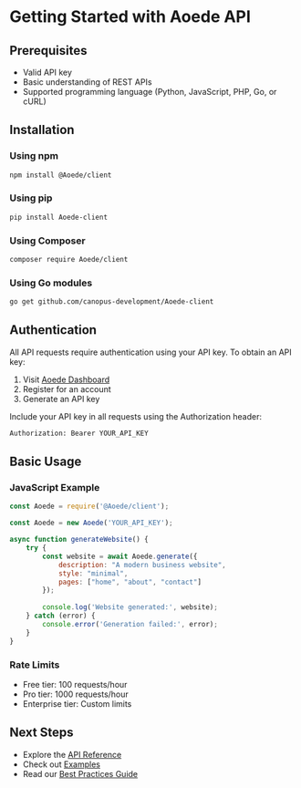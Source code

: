 # Getting Started with Aoede API

## Prerequisites
- Valid API key
- Basic understanding of REST APIs
- Supported programming language (Python, JavaScript, PHP, Go, or cURL)

## Installation

### Using npm
```bash
npm install @Aoede/client
```

### Using pip
```bash
pip install Aoede-client
```

### Using Composer
```bash
composer require Aoede/client
```

### Using Go modules
```bash
go get github.com/canopus-development/Aoede-client
```

## Authentication
All API requests require authentication using your API key. To obtain an API key:

1. Visit [Aoede Dashboard](https://Aoede.canopus.software/dashboard)
2. Register for an account
3. Generate an API key

Include your API key in all requests using the Authorization header:
```bash
Authorization: Bearer YOUR_API_KEY
```

## Basic Usage

### JavaScript Example
```javascript
const Aoede = require('@Aoede/client');

const Aoede = new Aoede('YOUR_API_KEY');

async function generateWebsite() {
    try {
        const website = await Aoede.generate({
            description: "A modern business website",
            style: "minimal",
            pages: ["home", "about", "contact"]
        });
        
        console.log('Website generated:', website);
    } catch (error) {
        console.error('Generation failed:', error);
    }
}
```

### Rate Limits
- Free tier: 100 requests/hour
- Pro tier: 1000 requests/hour
- Enterprise tier: Custom limits

## Next Steps
- Explore the [API Reference](../api-reference/README.md)
- Check out [Examples](../examples/README.md)
- Read our [Best Practices Guide](../guides/best-practices.md)
